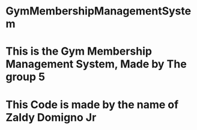 # GymMembershipManagementSystem

# This is the Gym Membership Management System, Made by The group 5
# This Code is made by the name of Zaldy Domigno Jr
